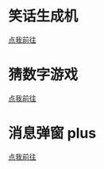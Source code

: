 <!DOCTYPE html>
  <html>
  <head>
      <meta charset="UTF-8">
      <title>多bug的啸天犬的js学习成果-导航</title>
  </head>
  <body>
  
  <h1>笑话生成机</h1>
  <a href = "./joke_generator(笑话生成机)/index.html">
  <p>点我前往</p>
  </a>

  <h1>猜数字游戏</h1>
  <a href = "./number_game(猜数字游戏)/number_game.html">
  <p>点我前往</p>
  </a>

  <h1>消息弹窗 plus</h1>
  <a href = "./msg-box_plus(消息弹窗plus)/index.html">
  <p>点我前往</p>
  </a>
  </body>
</html>

